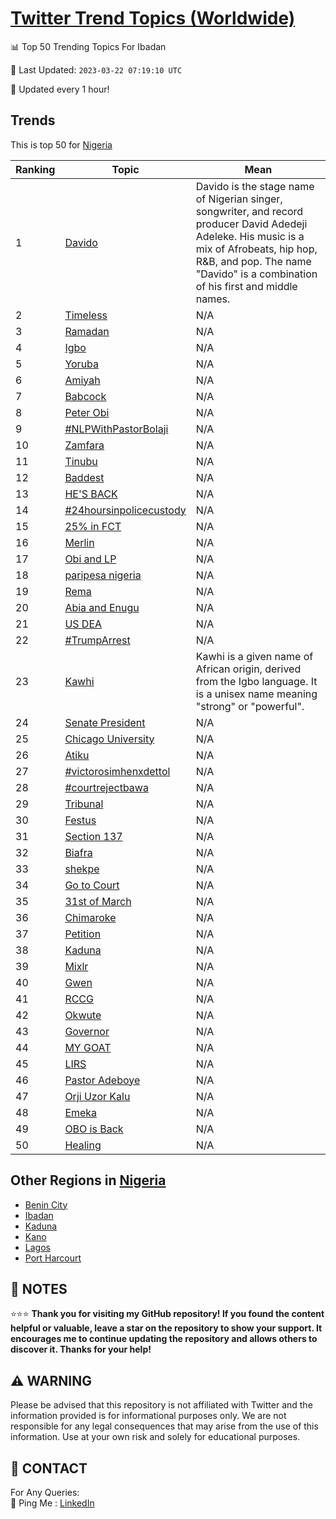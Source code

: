 [Twitter Trend Topics (Worldwide)](https://github.com/ErcinDedeoglu/Twitter-Trend-Topics)
==========


📊 Top 50 Trending Topics For Ibadan

📆 Last Updated: `2023-03-22 07:19:10 UTC`

🔧 Updated every 1 hour!


## Trends

This is top 50 for [Nigeria](</Nigeria>)

| Ranking | Topic | Mean |
| ------- | ------------ | ------------ |
| 1 | [Davido](http://twitter.com/search?q=Davido) | Davido is the stage name of Nigerian singer, songwriter, and record producer David Adedeji Adeleke. His music is a mix of Afrobeats, hip hop, R&B, and pop. The name "Davido" is a combination of his first and middle names. |
| 2 | [Timeless](http://twitter.com/search?q=Timeless) | N/A |
| 3 | [Ramadan](http://twitter.com/search?q=Ramadan) | N/A |
| 4 | [Igbo](http://twitter.com/search?q=Igbo) | N/A |
| 5 | [Yoruba](http://twitter.com/search?q=Yoruba) | N/A |
| 6 | [Amiyah](http://twitter.com/search?q=Amiyah) | N/A |
| 7 | [Babcock](http://twitter.com/search?q=Babcock) | N/A |
| 8 | [Peter Obi](http://twitter.com/search?q=Peter+Obi) | N/A |
| 9 | [#NLPWithPastorBolaji](http://twitter.com/search?q=%23NLPWithPastorBolaji) | N/A |
| 10 | [Zamfara](http://twitter.com/search?q=Zamfara) | N/A |
| 11 | [Tinubu](http://twitter.com/search?q=Tinubu) | N/A |
| 12 | [Baddest](http://twitter.com/search?q=Baddest) | N/A |
| 13 | [HE'S BACK](http://twitter.com/search?q=HE%27S+BACK) | N/A |
| 14 | [#24hoursinpolicecustody](http://twitter.com/search?q=%2324hoursinpolicecustody) | N/A |
| 15 | [25% in FCT](http://twitter.com/search?q=25%25+in+FCT) | N/A |
| 16 | [Merlin](http://twitter.com/search?q=Merlin) | N/A |
| 17 | [Obi and LP](http://twitter.com/search?q=Obi+and+LP) | N/A |
| 18 | [paripesa nigeria](http://twitter.com/search?q=paripesa+nigeria) | N/A |
| 19 | [Rema](http://twitter.com/search?q=Rema) | N/A |
| 20 | [Abia and Enugu](http://twitter.com/search?q=Abia+and+Enugu) | N/A |
| 21 | [US DEA](http://twitter.com/search?q=US+DEA) | N/A |
| 22 | [#TrumpArrest](http://twitter.com/search?q=%23TrumpArrest) | N/A |
| 23 | [Kawhi](http://twitter.com/search?q=Kawhi) | Kawhi is a given name of African origin, derived from the Igbo language. It is a unisex name meaning "strong" or "powerful". |
| 24 | [Senate President](http://twitter.com/search?q=Senate+President) | N/A |
| 25 | [Chicago University](http://twitter.com/search?q=Chicago+University) | N/A |
| 26 | [Atiku](http://twitter.com/search?q=Atiku) | N/A |
| 27 | [#victorosimhenxdettol](http://twitter.com/search?q=%23victorosimhenxdettol) | N/A |
| 28 | [#courtrejectbawa](http://twitter.com/search?q=%23courtrejectbawa) | N/A |
| 29 | [Tribunal](http://twitter.com/search?q=Tribunal) | N/A |
| 30 | [Festus](http://twitter.com/search?q=Festus) | N/A |
| 31 | [Section 137](http://twitter.com/search?q=Section+137) | N/A |
| 32 | [Biafra](http://twitter.com/search?q=Biafra) | N/A |
| 33 | [shekpe](http://twitter.com/search?q=shekpe) | N/A |
| 34 | [Go to Court](http://twitter.com/search?q=Go+to+Court) | N/A |
| 35 | [31st of March](http://twitter.com/search?q=31st+of+March) | N/A |
| 36 | [Chimaroke](http://twitter.com/search?q=Chimaroke) | N/A |
| 37 | [Petition](http://twitter.com/search?q=Petition) | N/A |
| 38 | [Kaduna](http://twitter.com/search?q=Kaduna) | N/A |
| 39 | [Mixlr](http://twitter.com/search?q=Mixlr) | N/A |
| 40 | [Gwen](http://twitter.com/search?q=Gwen) | N/A |
| 41 | [RCCG](http://twitter.com/search?q=RCCG) | N/A |
| 42 | [Okwute](http://twitter.com/search?q=Okwute) | N/A |
| 43 | [Governor](http://twitter.com/search?q=Governor) | N/A |
| 44 | [MY GOAT](http://twitter.com/search?q=MY+GOAT) | N/A |
| 45 | [LIRS](http://twitter.com/search?q=LIRS) | N/A |
| 46 | [Pastor Adeboye](http://twitter.com/search?q=Pastor+Adeboye) | N/A |
| 47 | [Orji Uzor Kalu](http://twitter.com/search?q=Orji+Uzor+Kalu) | N/A |
| 48 | [Emeka](http://twitter.com/search?q=Emeka) | N/A |
| 49 | [OBO is Back](http://twitter.com/search?q=OBO+is+Back) | N/A |
| 50 | [Healing](http://twitter.com/search?q=Healing) | N/A |



## Other Regions in [Nigeria](</Nigeria>)

* [Benin City](</Nigeria/Benin City.md>)
* [Ibadan](</Nigeria/Ibadan.md>)
* [Kaduna](</Nigeria/Kaduna.md>)
* [Kano](</Nigeria/Kano.md>)
* [Lagos](</Nigeria/Lagos.md>)
* [Port Harcourt](</Nigeria/Port Harcourt.md>)



## 📝 NOTES

⭐⭐⭐ **Thank you for visiting my GitHub repository! If you found the content helpful or valuable, leave a star on the repository to show your support. It encourages me to continue updating the repository and allows others to discover it. Thanks for your help!**


## ⚠️ WARNING

Please be advised that this repository is not affiliated with Twitter and the information provided is for informational purposes only. We are not responsible for any legal consequences that may arise from the use of this information. Use at your own risk and solely for educational purposes.


## 📨 CONTACT

 For Any Queries:  
            🏓 Ping Me : [LinkedIn](https://www.linkedin.com/in/ercindedeoglu/)
